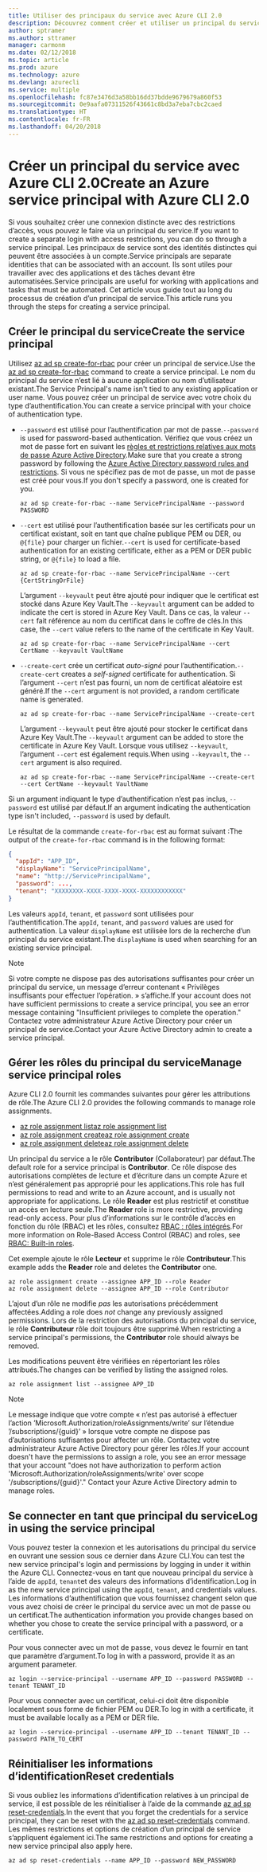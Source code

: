 ```yaml
---
title: Utiliser des principaux du service avec Azure CLI 2.0
description: Découvrez comment créer et utiliser un principal du service avec Azure CLI 2.0.
author: sptramer
ms.author: sttramer
manager: carmonm
ms.date: 02/12/2018
ms.topic: article
ms.prod: azure
ms.technology: azure
ms.devlang: azurecli
ms.service: multiple
ms.openlocfilehash: fc87e3476d3a58bb16dd37bdde9679679a860f53
ms.sourcegitcommit: 0e9aafa07311526f43661c8bd3a7eba7cbc2caed
ms.translationtype: HT
ms.contentlocale: fr-FR
ms.lasthandoff: 04/20/2018
---
```

# <a name="create-an-azure-service-principal-with-azure-cli-20"></a><span data-ttu-id="ed1f5-103">Créer un principal du service avec Azure CLI 2.0</span><span class="sxs-lookup"><span data-stu-id="ed1f5-103">Create an Azure service principal with Azure CLI 2.0</span></span>

<span data-ttu-id="ed1f5-104">Si vous souhaitez créer une connexion distincte avec des restrictions d’accès, vous pouvez le faire via un principal du service.</span><span class="sxs-lookup"><span data-stu-id="ed1f5-104">If you want to create a separate login with access restrictions, you can do so through a service principal.</span></span> <span data-ttu-id="ed1f5-105">Les principaux de service sont des identités distinctes qui peuvent être associées à un compte.</span><span class="sxs-lookup"><span data-stu-id="ed1f5-105">Service principals are separate identities that can be associated with an account.</span></span> <span data-ttu-id="ed1f5-106">Ils sont utiles pour travailler avec des applications et des tâches devant être automatisées.</span><span class="sxs-lookup"><span data-stu-id="ed1f5-106">Service principals are useful for working with applications and tasks that must be automated.</span></span> <span data-ttu-id="ed1f5-107">Cet article vous guide tout au long du processus de création d’un principal de service.</span><span class="sxs-lookup"><span data-stu-id="ed1f5-107">This article runs you through the steps for creating a service principal.</span></span>

## <a name="create-the-service-principal"></a><span data-ttu-id="ed1f5-108">Créer le principal du service</span><span class="sxs-lookup"><span data-stu-id="ed1f5-108">Create the service principal</span></span>

<span data-ttu-id="ed1f5-109">Utilisez [az ad sp create-for-rbac](/cli/azure/ad/sp#az-ad-sp-create-for-rbac) pour créer un principal de service.</span><span class="sxs-lookup"><span data-stu-id="ed1f5-109">Use the [az ad sp create-for-rbac](/cli/azure/ad/sp#az-ad-sp-create-for-rbac) command to create a service principal.</span></span> <span data-ttu-id="ed1f5-110">Le nom du principal du service n’est lié à aucune application ou nom d’utilisateur existant.</span><span class="sxs-lookup"><span data-stu-id="ed1f5-110">The Service Principal's name isn't tied to any existing application or user name.</span></span> <span data-ttu-id="ed1f5-111">Vous pouvez créer un principal de service avec votre choix du type d’authentification.</span><span class="sxs-lookup"><span data-stu-id="ed1f5-111">You can create a service principal with your choice of authentication type.</span></span>

* <span data-ttu-id="ed1f5-112">`--password` est utilisé pour l’authentification par mot de passe.</span><span class="sxs-lookup"><span data-stu-id="ed1f5-112">`--password` is used for password-based authentication.</span></span> <span data-ttu-id="ed1f5-113">Vérifiez que vous créez un mot de passe fort en suivant les [règles et restrictions relatives aux mots de passe Azure Active Directory](/azure/active-directory/active-directory-passwords-policy).</span><span class="sxs-lookup"><span data-stu-id="ed1f5-113">Make sure that you create a strong password by following the [Azure Active Directory password rules and restrictions](/azure/active-directory/active-directory-passwords-policy).</span></span> <span data-ttu-id="ed1f5-114">Si vous ne spécifiez pas de mot de passe, un mot de passe est créé pour vous.</span><span class="sxs-lookup"><span data-stu-id="ed1f5-114">If you don't specify a password, one is created for you.</span></span>

  ```azurecli
  az ad sp create-for-rbac --name ServicePrincipalName --password PASSWORD
  ```

* <span data-ttu-id="ed1f5-115">`--cert` est utilisé pour l’authentification basée sur les certificats pour un certificat existant, soit en tant que chaîne publique PEM ou DER, ou `@{file}` pour charger un fichier.</span><span class="sxs-lookup"><span data-stu-id="ed1f5-115">`--cert` is used for certificate-based authentication for an existing certificate, either as a PEM or DER public string, or `@{file}` to load a file.</span></span>

  ```azurecli
  az ad sp create-for-rbac --name ServicePrincipalName --cert {CertStringOrFile} 
  ```

  <span data-ttu-id="ed1f5-116">L’argument `--keyvault` peut être ajouté pour indiquer que le certificat est stocké dans Azure Key Vault.</span><span class="sxs-lookup"><span data-stu-id="ed1f5-116">The `--keyvault` argument can be added to indicate the cert is stored in Azure Key Vault.</span></span> <span data-ttu-id="ed1f5-117">Dans ce cas, la valeur `--cert` fait référence au nom du certificat dans le coffre de clés.</span><span class="sxs-lookup"><span data-stu-id="ed1f5-117">In this case, the `--cert` value refers to the name of the certificate in Key Vault.</span></span>

  ```azurecli
  az ad sp create-for-rbac --name ServicePrincipalName --cert CertName --keyvault VaultName
  ```

* <span data-ttu-id="ed1f5-118">`--create-cert` crée un certificat _auto-signé_ pour l’authentification.</span><span class="sxs-lookup"><span data-stu-id="ed1f5-118">`--create-cert` creates a _self-signed_ certificate for authentication.</span></span> <span data-ttu-id="ed1f5-119">Si l’argument `--cert` n’est pas fourni, un nom de certificat aléatoire est généré.</span><span class="sxs-lookup"><span data-stu-id="ed1f5-119">If the `--cert` argument is not provided, a random certificate name is generated.</span></span>

  ```azurecli
  az ad sp create-for-rbac --name ServicePrincipalName --create-cert
  ```

  <span data-ttu-id="ed1f5-120">L’argument `--keyvault` peut être ajouté pour stocker le certificat dans Azure Key Vault.</span><span class="sxs-lookup"><span data-stu-id="ed1f5-120">The `--keyvault` argument can be added to store the certificate in Azure Key Vault.</span></span> <span data-ttu-id="ed1f5-121">Lorsque vous utilisez `--keyvault`, l’argument `--cert` est également requis.</span><span class="sxs-lookup"><span data-stu-id="ed1f5-121">When using `--keyvault`, the `--cert` argument is also required.</span></span>

  ```azurecli
  az ad sp create-for-rbac --name ServicePrincipalName --create-cert --cert CertName --keyvault VaultName
  ```

<span data-ttu-id="ed1f5-122">Si un argument indiquant le type d’authentification n’est pas inclus, `--password` est utilisé par défaut.</span><span class="sxs-lookup"><span data-stu-id="ed1f5-122">If an argument indicating the authentication type isn't included, `--password` is used by default.</span></span>

<span data-ttu-id="ed1f5-123">Le résultat de la commande `create-for-rbac` est au format suivant :</span><span class="sxs-lookup"><span data-stu-id="ed1f5-123">The output of the `create-for-rbac` command is in the following format:</span></span>

```json
{
  "appId": "APP_ID",
  "displayName": "ServicePrincipalName",
  "name": "http://ServicePrincipalName",
  "password": ...,
  "tenant": "XXXXXXXX-XXXX-XXXX-XXXX-XXXXXXXXXXXX"
}
```

<span data-ttu-id="ed1f5-124">Les valeurs `appId`, `tenant`, et `password` sont utilisées pour l’authentification.</span><span class="sxs-lookup"><span data-stu-id="ed1f5-124">The `appId`, `tenant`, and `password` values are used for authentication.</span></span> <span data-ttu-id="ed1f5-125">La valeur `displayName` est utilisée lors de la recherche d’un principal du service existant.</span><span class="sxs-lookup"><span data-stu-id="ed1f5-125">The `displayName` is used when searching for an existing service principal.</span></span>

> [!NOTE]
> <span data-ttu-id="ed1f5-126">Si votre compte ne dispose pas des autorisations suffisantes pour créer un principal du service, un message d’erreur contenant « Privilèges insuffisants pour effectuer l’opération. » s’affiche.</span><span class="sxs-lookup"><span data-stu-id="ed1f5-126">If your account does not have sufficient permissions to create a service principal, you see an error message containing "Insufficient privileges to complete the operation."</span></span> <span data-ttu-id="ed1f5-127">Contactez votre administrateur Azure Active Directory pour créer un principal de service.</span><span class="sxs-lookup"><span data-stu-id="ed1f5-127">Contact your Azure Active Directory admin to create a service principal.</span></span>

## <a name="manage-service-principal-roles"></a><span data-ttu-id="ed1f5-128">Gérer les rôles du principal du service</span><span class="sxs-lookup"><span data-stu-id="ed1f5-128">Manage service principal roles</span></span> 

<span data-ttu-id="ed1f5-129">Azure CLI 2.0 fournit les commandes suivantes pour gérer les attributions de rôle.</span><span class="sxs-lookup"><span data-stu-id="ed1f5-129">The Azure CLI 2.0 provides the following commands to manage role assignments.</span></span>

* [<span data-ttu-id="ed1f5-130">az role assignment list</span><span class="sxs-lookup"><span data-stu-id="ed1f5-130">az role assignment list</span></span>](/cli/azure/role/assignment#az-role-assignment-list)
* [<span data-ttu-id="ed1f5-131">az role assignment create</span><span class="sxs-lookup"><span data-stu-id="ed1f5-131">az role assignment create</span></span>](/cli/azure/role/assignment#az-role-assignment-create)
* [<span data-ttu-id="ed1f5-132">az role assignment delete</span><span class="sxs-lookup"><span data-stu-id="ed1f5-132">az role assignment delete</span></span>](/cli/azure/role/assignment#az-role-assignment-delete)

<span data-ttu-id="ed1f5-133">Un principal du service a le rôle **Contributor** (Collaborateur) par défaut.</span><span class="sxs-lookup"><span data-stu-id="ed1f5-133">The default role for a service principal is **Contributor**.</span></span> <span data-ttu-id="ed1f5-134">Ce rôle dispose des autorisations complètes de lecture et d’écriture dans un compte Azure et n’est généralement pas approprié pour les applications.</span><span class="sxs-lookup"><span data-stu-id="ed1f5-134">This role has full permissions to read and write to an Azure account, and is usually not appropriate for applications.</span></span> <span data-ttu-id="ed1f5-135">Le rôle **Reader** est plus restrictif et constitue un accès en lecture seule.</span><span class="sxs-lookup"><span data-stu-id="ed1f5-135">The **Reader** role is more restrictive, providing read-only access.</span></span>  <span data-ttu-id="ed1f5-136">Pour plus d’informations sur le contrôle d’accès en fonction du rôle (RBAC) et les rôles, consultez [RBAC : rôles intégrés](/azure/active-directory/role-based-access-built-in-roles).</span><span class="sxs-lookup"><span data-stu-id="ed1f5-136">For more information on Role-Based Access Control (RBAC) and roles, see [RBAC: Built-in roles](/azure/active-directory/role-based-access-built-in-roles).</span></span>

<span data-ttu-id="ed1f5-137">Cet exemple ajoute le rôle **Lecteur** et supprime le rôle **Contributeur**.</span><span class="sxs-lookup"><span data-stu-id="ed1f5-137">This example adds the **Reader** role and deletes the **Contributor** one.</span></span>

```azurecli
az role assignment create --assignee APP_ID --role Reader
az role assignment delete --assignee APP_ID --role Contributor
```

<span data-ttu-id="ed1f5-138">L’ajout d’un rôle ne modifie _pas_ les autorisations précédemment affectées.</span><span class="sxs-lookup"><span data-stu-id="ed1f5-138">Adding a role does _not_ change any previously assigned permissions.</span></span> <span data-ttu-id="ed1f5-139">Lors de la restriction des autorisations du principal du service, le rôle __Contributeur__ rôle doit toujours être supprimé.</span><span class="sxs-lookup"><span data-stu-id="ed1f5-139">When restricting a service principal's permissions, the __Contributor__ role should always be removed.</span></span>

<span data-ttu-id="ed1f5-140">Les modifications peuvent être vérifiées en répertoriant les rôles attribués.</span><span class="sxs-lookup"><span data-stu-id="ed1f5-140">The changes can be verified by listing the assigned roles.</span></span>

```azurecli
az role assignment list --assignee APP_ID
```

> [!NOTE] 
> <span data-ttu-id="ed1f5-141">Le message indique que votre compte « n’est pas autorisé à effectuer l’action ’Microsoft.Authorization/roleAssignments/write’ sur l’étendue ’/subscriptions/{guid}’ » lorsque votre compte ne dispose pas d’autorisations suffisantes pour affecter un rôle. Contactez votre administrateur Azure Active Directory pour gérer les rôles.</span><span class="sxs-lookup"><span data-stu-id="ed1f5-141">If your account doesn't have the permissions to assign a role, you see an error message that your account "does not have authorization to perform action 'Microsoft.Authorization/roleAssignments/write' over scope '/subscriptions/{guid}'." Contact your Azure Active Directory admin to manage roles.</span></span>

## <a name="log-in-using-the-service-principal"></a><span data-ttu-id="ed1f5-142">Se connecter en tant que principal du service</span><span class="sxs-lookup"><span data-stu-id="ed1f5-142">Log in using the service principal</span></span>

<span data-ttu-id="ed1f5-143">Vous pouvez tester la connexion et les autorisations du principal du service en ouvrant une session sous ce dernier dans Azure CLI.</span><span class="sxs-lookup"><span data-stu-id="ed1f5-143">You can test the new service principal's login and permissions by logging in under it within the Azure CLI.</span></span> <span data-ttu-id="ed1f5-144">Connectez-vous en tant que nouveau principal du service à l’aide de `appId`, `tenant`et des valeurs des informations d’identification.</span><span class="sxs-lookup"><span data-stu-id="ed1f5-144">Log in as the new service principal using the `appId`, `tenant`, and credentials values.</span></span> <span data-ttu-id="ed1f5-145">Les informations d’authentification que vous fournissez changent selon que vous avez choisi de créer le principal du service avec un mot de passe ou un certificat.</span><span class="sxs-lookup"><span data-stu-id="ed1f5-145">The authentication information you provide changes based on whether you chose to create the service principal with a password, or a certificate.</span></span>

<span data-ttu-id="ed1f5-146">Pour vous connecter avec un mot de passe, vous devez le fournir en tant que paramètre d’argument.</span><span class="sxs-lookup"><span data-stu-id="ed1f5-146">To log in with a password, provide it as an argument parameter.</span></span>

```azurecli
az login --service-principal --username APP_ID --password PASSWORD --tenant TENANT_ID
```

<span data-ttu-id="ed1f5-147">Pour vous connecter avec un certificat, celui-ci doit être disponible localement sous forme de fichier PEM ou DER.</span><span class="sxs-lookup"><span data-stu-id="ed1f5-147">To log in with a certificate, it must be available locally as a PEM or DER file.</span></span>

```azurecli
az login --service-principal --username APP_ID --tenant TENANT_ID --password PATH_TO_CERT
```
## <a name="reset-credentials"></a><span data-ttu-id="ed1f5-148">Réinitialiser les informations d’identification</span><span class="sxs-lookup"><span data-stu-id="ed1f5-148">Reset credentials</span></span>

<span data-ttu-id="ed1f5-149">Si vous oubliez les informations d’identification relatives à un principal de service, il est possible de les réinitialiser à l’aide de la commande [az ad sp reset-credentials](https://docs.microsoft.com/en-us/cli/azure/ad/sp#az-ad-sp-reset-credentials).</span><span class="sxs-lookup"><span data-stu-id="ed1f5-149">In the event that you forget the credentials for a service principal, they can be reset with the [az ad sp reset-credentials](https://docs.microsoft.com/en-us/cli/azure/ad/sp#az-ad-sp-reset-credentials) command.</span></span> <span data-ttu-id="ed1f5-150">Les mêmes restrictions et options de création d’un principal de service s’appliquent également ici.</span><span class="sxs-lookup"><span data-stu-id="ed1f5-150">The same restrictions and options for creating a new service principal also apply here.</span></span>

```azurecli
az ad sp reset-credentials --name APP_ID --password NEW_PASSWORD
```
